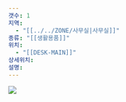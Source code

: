 ```yaml
---
갯수: 1
지역:
  - "[[../../ZONE/사무실|사무실]]"
종류: "[[생활용품]]"
위치:
  - "[[DESK-MAIN]]"
상세위치: 
설명:
---
```


![](http://192.168.50.22/devices/250322_IMG_0005.jpg)
